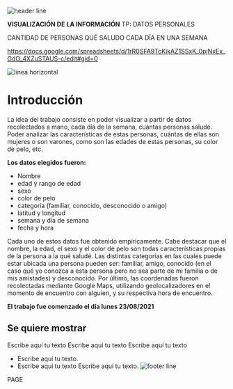 ﻿

![header line](Aspose.Words.b097a8f7-6740-4049-b268-2a3b4e5f40d9.001.png)

**VISUALIZACIÓN DE LA INFORMACIÓN**
TP: DATOS PERSONALES

CANTIDAD DE PERSONAS QUÉ SALUDO CADA DÍA EN UNA SEMANA

<https://docs.google.com/spreadsheets/d/1rR0SFA9TcKikAZ1SSxK_0pjNxEx_GdG_4XZuSTAUS-c/edit#gid=0>

![línea horizontal](Aspose.Words.b097a8f7-6740-4049-b268-2a3b4e5f40d9.002.png)
# **Introducción**
La idea del trabajo consiste en poder visualizar a partir de datos recolectados a mano, cada día de la semana, cuántas personas saludé. Poder analizar las características de estas personas, cuántas de ellas son mujeres o son varones, como son las edades de estas personas, su color de pelo, etc.

**Los datos elegidos fueron:** 

- Nombre	
- edad y rango de edad
- sexo	
- color de pelo	
- categoría (familiar, conocido, desconocido o amigo)
- latitud y longitud	
- semana y día de semana	
- fecha y hora

Cada uno de estos datos fue obtenido empíricamente. Cabe destacar que el nombre, la edad, el sexo y el color de pelo son todas características propias de la persona a la qué saludé. Las distintas categorías en las cuales puede estar ubicada una persona pueden ser: familiar, amigo, conocido (en el caso qué yo conozca a esta persona pero no sea parte de mi familia o de mis amistades) y desconocido. Por último, las coordenadas fueron recolectadas mediante Google Maps, utilizando geolocalizadores en el momento de encuentro con alguien, y su respectiva hora de encuentro.

**El trabajo fue comenzado el día lunes 23/08/2021**
## **Se quiere mostrar**
Escribe aquí tu texto Escribe aquí tu texto Escribe aquí tu texto 

- Escribe aquí tu texto.
- Escribe aquí tu texto Escribe aquí tu texto.
![footer line](Aspose.Words.b097a8f7-6740-4049-b268-2a3b4e5f40d9.001.png)

PAGE
